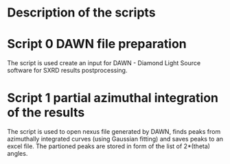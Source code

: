 # Description of the scripts 

# Script 0 DAWN file preparation
The script is used create an input for DAWN - Diamond Light Source software for SXRD results postprocessing.

# Script 1 partial azimuthal integration of the results
The script is used to open nexus file generated by DAWN, finds peaks from azimuthally integrated curves (using Gaussian fitting) and saves peaks to an excel file. The partioned peaks are stored in form of the list of 2*(theta) angles. 


